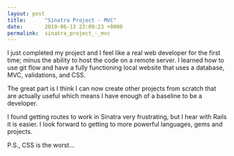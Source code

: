 ```yaml
---
layout: post
title:      "Sinatra Project - MVC"
date:       2019-06-13 23:09:23 +0000
permalink:  sinatra_project_-_mvc
---
```



I just completed my project and I feel like a real web developer for the first time; minus the ability to host the code on a remote server. I learned how to use git flow and have a fully functioning local website that uses a database, MVC, validations, and CSS.

The great part is I think I can now create other projects from scratch that are actually useful which means I have enough of a baseline to be a developer.

I found getting routes to work in Sinatra very frustrating, but I hear with Rails it is easier. I look forward to getting to more powerful languages, gems and projects.

P.S., CSS is the worst...
